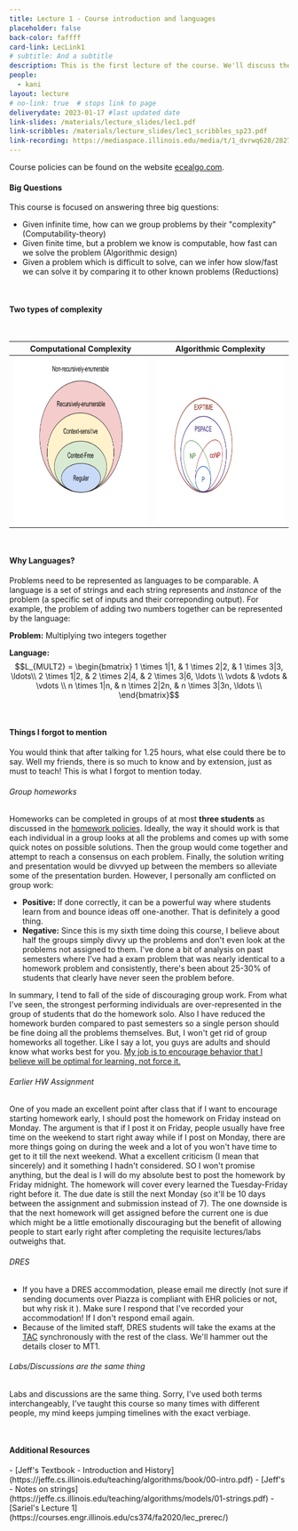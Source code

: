 ```yaml
---
title: Lecture 1 - Course introduction and languages
placeholder: false
back-color: faffff
card-link: LecLink1
# subtitle: And a subtitle
description: This is the first lecture of the course. We'll discuss the course policies and why we model problems as languages.  
people:
  - kani
layout: lecture
# no-link: true  # stops link to page 
deliverydate: 2023-01-17 #last updated date
link-slides: /materials/lecture_slides/lec1.pdf
link-scribbles: /materials/lecture_slides/lec1_scribbles_sp23.pdf
link-recording: https://mediaspace.illinois.edu/media/t/1_dvrwq628/282723252
---
```


Course policies can be found on the website [ecealgo.com](https://ecealgo.com).

#### Big Questions

This course is focused on answering three big questions: 

- Given infinite time, how can we group problems by their "complexity" (Computability-theory)
- Given finite time, but a problem we know is computable, how fast can we solve the problem (Algorithmic design)
- Given a problem which is difficult to solve, can we infer how slow/fast we can solve it by comparing it to other known problems (Reductions)

&nbsp;
#### Two types of complexity
&nbsp;

| Computational Complexity      | Algorithmic Complexity |
| -----------                   | -----------            |
| <img src="/img/lectures/Lec1/Chomsky_Hierarchy-REfilled.png" alt="Chomsky Hierachy" style="height: 300px;">  | <img src="/img/lectures/Lec1/Algorithmic_complexity.png" alt="Algorithmic Complexity" style="height: 300px;">       |


&nbsp;
#### Why Languages? 
Problems need to be represented as languages to be comparable. A language is a set of strings and each string represents and *instance* of the problem (a specific set of inputs and their correponding output). For example, the problem of adding two numbers together can be represented by the language: 

**Problem:** Multiplying two integers together               

**Language:** 
$$L_{MULT2} = 
\begin{bmatrix}
  1 \times 1|1, & 1 \times 2|2, & 1 \times 3|3, \ldots\\
  2 \times 1|2, & 2 \times 2|4, & 2 \times 3|6, \ldots \\
  \vdots & \vdots & \vdots \\
  n \times 1|n, & n \times 2|2n, & n \times 3|3n, \ldots \\
\end{bmatrix}$$

&nbsp;
#### Things I forgot to mention
You would think that after talking for 1.25 hours, what else could there be to say. Well my friends, there is so much to know and by extension, just as must to teach! This is what I forgot to mention today. 

###### Group homeworks
Homeworks can be completed in groups of at most **three students** as discussed in the [homework policies](https://ecealgo.com/homeworks.html). Ideally, the way it should work is that each individual in a group looks at all the problems and comes up with some quick notes on possible solutions. Then the group would come together and attempt to reach a consensus on each problem. Finally, the solution writing and presentation would be divvyed up between the members so alleviate some of the presentation burden. However, I personally am conflicted on group work: 

- **Positive:** If done correctly, it can be a powerful way where students learn from and bounce ideas off one-another. That is definitely a good thing. 
- **Negative:** Since this is my sixth time doing this course, I believe about half the groups simply divvy up the problems and don't even look at the problems not assigned to them. I've done a bit of analysis on past semesters where I've had a exam problem that was nearly identical to a homework problem and consistently, there's been about 25-30% of students that clearly have never seen the problem before. 

In summary, I tend to fall of the side of discouraging group work. From what I've seen, the strongest performing individuals are over-represented in the group of students that do the homework solo. Also I have reduced the homework burden compared to past semesters so a single person should be fine doing all the problems themselves. 
But, I won't get rid of group homeworks all together. Like I say a lot, you guys are adults and should know what works best for you. [My job is to encourage behavior that I believe will be optimal for learning, not force it.](https://www.youtube.com/watch?v=QIBMMVJFM4M) 

###### Earlier HW Assignment
One of you made an excellent point after class that if I want to encourage starting homework early, I should post the homework on Friday instead on Monday. The argument is that if I post it on Friday, people usually have free time on the weekend to start right away while if I post on Monday, there are more things going on during the week and a lot of you won't have time to get to it till the next weekend. What a excellent criticism (I mean that sincerely) and it something I hadn't considered. SO I won't promise anything, but the deal is I will do my absolute best to post the homework by Friday midnight. The homework will cover every learned the Tuesday-Friday right before it. The due date is still the next Monday (so it'll be 10 days between the assignment and submission instead of 7). The one downside is that the next homework will get assigned before the current one is due which might be a little emotionally discouraging but the benefit of allowing people to start early right after completing the requisite lectures/labs outweighs that.   

###### DRES
- If you have a DRES accommodation, please email me directly (not sure if sending documents over Piazza is compliant with EHR policies or not, but why risk it ). Make sure I respond that I've recorded your accommodation! If I don't respond email again.
- Because of the limited staff, DRES students will take the exams at the [TAC](https://www.disability.illinois.edu/academic-accommodations-and-supports/academic-accommodations/testing-accommodations) synchronously with the rest of the class. We'll hammer out the details closer to MT1. 

###### Labs/Discussions are the same thing
Labs and discussions are the same thing. Sorry, I've used both terms interchangeably, I've taught this course so many times with different people, my mind keeps jumping timelines with the exact verbiage.  

&nbsp;
<h4>Additional Resources</h4>
- [Jeff's Textbook - Introduction and History](https://jeffe.cs.illinois.edu/teaching/algorithms/book/00-intro.pdf)
- [Jeff's - Notes on strings](https://jeffe.cs.illinois.edu/teaching/algorithms/models/01-strings.pdf)
- [Sariel's Lecture 1](https://courses.engr.illinois.edu/cs374/fa2020/lec_prerec/) 